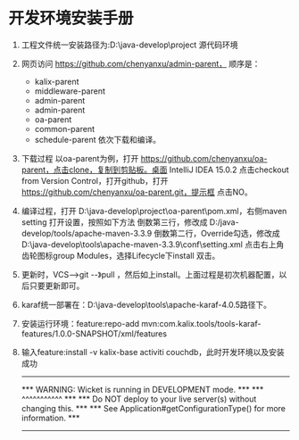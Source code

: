 # 开发环境安装手册
1. 工程文件统一安装路径为:D:\java-develop\project 源代码环境
2. 网页访问 https://github.com/chenyanxu/admin-parent，
   顺序是：
   - kalix-parent
   - middleware-parent
   - admin-parent
   - admin-parent
   - oa-parent
   - common-parent
   - schedule-parent
   依次下载和编译。
3. 下载过程
   以oa-parent为例，打开 https://github.com/chenyanxu/oa-parent，点击clone，复制到剪贴板。桌面 IntelliJ IDEA 15.0.2 点击checkout from Version Control，打开github，打开 https://github.com/chenyanxu/oa-parent.git，提示框 点击NO。
4. 编译过程，打开 D:\java-develop\project\oa-parent\pom.xml，右侧maven setting 打开设置，按照如下方法
倒数第三行，修改成
 D:/java-develop/tools/apache-maven-3.3.9
倒数第二行，Override勾选，修改成
D:\java-develop\tools\apache-maven-3.3.9\conf\setting.xml
点击右上角齿轮图标group Modules，选择Lifecycle下install 双击。

5. 更新时，VCS-->git --》pull ，然后如上install。上面过程是初次机器配置，以后只要更新即可。

6. karaf统一部署在：D:\java-develop\tools\apache-karaf-4.0.5路径下。
7. 安装运行环境：feature:repo-add mvn:com.kalix.tools/tools-karaf-features/1.0.0-SNAPSHOT/xml/features
8. 输入feature:install -v kalix-base activiti couchdb，此时开发环境以及安装成功
    ********************************************************************
    *** WARNING: Wicket is running in DEVELOPMENT mode.              ***
    ***                               ^^^^^^^^^^^                    ***
    *** Do NOT deploy to your live server(s) without changing this.  ***
    *** See Application#getConfigurationType() for more information. ***
    ********************************************************************
